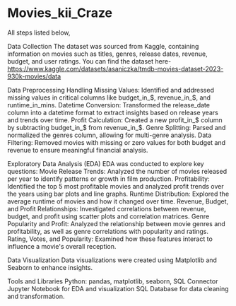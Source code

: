 # Movies_kii_Craze

All steps listed below,

Data Collection
The dataset was sourced from Kaggle, containing information on movies such as titles, genres, release dates, revenue, budget, and user ratings.
You can find the dataset here- https://www.kaggle.com/datasets/asaniczka/tmdb-movies-dataset-2023-930k-movies/data

Data Preprocessing
Handling Missing Values: Identified and addressed missing values in critical columns like budget_in_$, revenue_in_$, and runtime_in_mins.
Datetime Conversion: Transformed the release_date column into a datetime format to extract insights based on release years and trends over time.
Profit Calculation: Created a new profit_in_$ column by subtracting budget_in_$ from revenue_in_$.
Genre Splitting: Parsed and normalized the genres column, allowing for multi-genre analysis.
Data Filtering: Removed movies with missing or zero values for both budget and revenue to ensure meaningful financial analysis.

Exploratory Data Analysis (EDA)
EDA was conducted to explore key questions:
Movie Release Trends: Analyzed the number of movies released per year to identify patterns or growth in film production.
Profitability: Identified the top 5 most profitable movies and analyzed profit trends over the years using bar plots and line graphs.
Runtime Distribution: Explored the average runtime of movies and how it changed over time.
Revenue, Budget, and Profit Relationships: Investigated correlations between revenue, budget, and profit using scatter plots and correlation matrices.
Genre Popularity and Profit: Analyzed the relationship between movie genres and profitability, as well as genre correlations with popularity and ratings.
Rating, Votes, and Popularity: Examined how these features interact to influence a movie's overall reception.

Data Visualization
Data visualizations were created using Matplotlib and Seaborn to enhance insights.

Tools and Libraries
Python: pandas, matplotlib, seaborn, SQL Connector
Jupyter Notebook for EDA and visualization
SQL Database for data cleaning and transformation.





